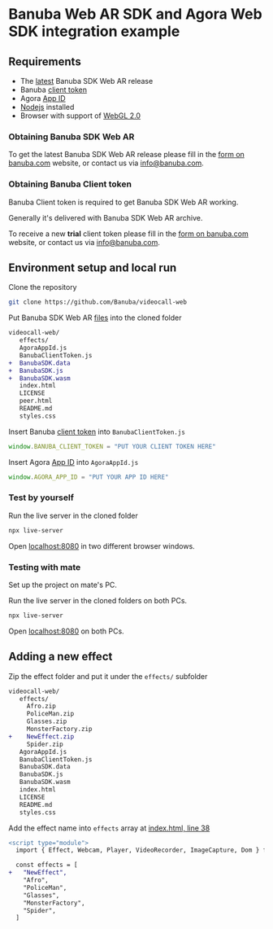 # Banuba Web AR SDK and Agora Web SDK integration example

## Requirements

- The [latest](#obtaining-banuba-sdk-web-ar) Banuba SDK Web AR release
- Banuba [client token](#obtaining-banuba-client-token)
- Agora [App ID](https://docs.agora.io/en/Agora%20Platform/term_appid)
- [Nodejs](https://nodejs.org/en/) installed
- Browser with support of [WebGL 2.0](https://caniuse.com/#feat=webgl2)

### Obtaining Banuba SDK Web AR

To get the latest Banuba SDK Web AR release please fill in the [form on banuba.com](https://www.banuba.com/face-filters-sdk) website, or contact us via [info@banuba.com](mailto:info@banuba.com).

### Obtaining Banuba Client token

Banuba Client token is required to get Banuba SDK Web AR working.

Generally it's delivered with Banuba SDK Web AR archive.

To receive a new **trial** client token please fill in the [form on banuba.com](https://www.banuba.com/face-filters-sdk) website, or contact us via [info@banuba.com](mailto:info@banuba.com).

## Environment setup and local run

Clone the repository

```sh
git clone https://github.com/Banuba/videocall-web
```

Put Banuba SDK Web AR [files](#obtaining-banuba-sdk-web-ar) into the cloned folder

```diff
videocall-web/
   effects/
   AgoraAppId.js
   BanubaClientToken.js
+  BanubaSDK.data
+  BanubaSDK.js
+  BanubaSDK.wasm
   index.html
   LICENSE
   peer.html
   README.md
   styles.css
```

Insert Banuba [client token](#obtaining-banuba-client-token) into `BanubaClientToken.js`

```js
window.BANUBA_CLIENT_TOKEN = "PUT YOUR CLIENT TOKEN HERE"
```

Insert Agora [App ID](https://docs.agora.io/en/Agora%20Platform/term_appid) into `AgoraAppId.js`

```js
window.AGORA_APP_ID = "PUT YOUR APP ID HERE"
```

### Test by yourself

Run the live server in the cloned folder
```sh
npx live-server
```

Open [localhost:8080](http://localhost:8080) in two different browser windows.

### Testing with mate

Set up the project on mate's PC.

Run the live server in the cloned folders on both PCs.
```sh
npx live-server
```

Open [localhost:8080](http://localhost:8080) on both PCs.

## Adding a new effect

Zip the effect folder and put it under the `effects/` subfolder
```diff
videocall-web/
   effects/
     Afro.zip
     PoliceMan.zip
     Glasses.zip
     MonsterFactory.zip
+    NewEffect.zip
     Spider.zip
   AgoraAppId.js
   BanubaClientToken.js
   BanubaSDK.data
   BanubaSDK.js
   BanubaSDK.wasm
   index.html
   LICENSE
   README.md
   styles.css
```

Add the effect name into `effects` array at [index.html, line 38](/index.html#L38)

```diff
<script type="module">
  import { Effect, Webcam, Player, VideoRecorder, ImageCapture, Dom } from "./BanubaSDK.js"

  const effects = [
+   "NewEffect",
    "Afro",
    "PoliceMan",
    "Glasses",
    "MonsterFactory",
    "Spider",
  ]
```